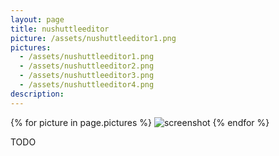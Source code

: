 ```yaml
---
layout: page
title: nushuttleeditor
picture: /assets/nushuttleeditor1.png
pictures:
  - /assets/nushuttleeditor1.png
  - /assets/nushuttleeditor2.png
  - /assets/nushuttleeditor3.png
  - /assets/nushuttleeditor4.png
description: 
---
```


{% for picture in page.pictures %}
  ![screenshot]({{picture}})
{% endfor %}

TODO
